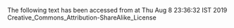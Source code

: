 The following text has been accessed from at Thu Aug 8 23:36:32 IST 2019
Creative_Commons_Attribution-ShareAlike_License
